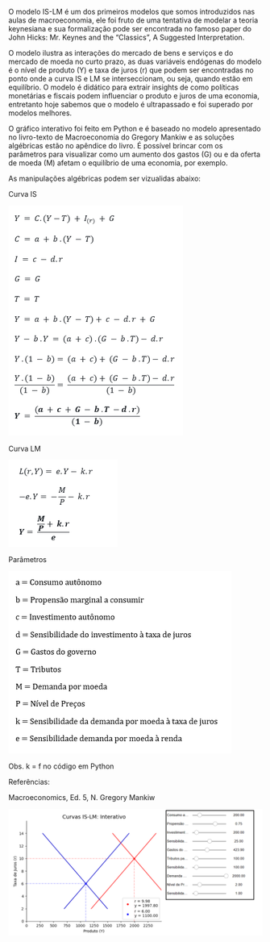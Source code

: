 O modelo IS-LM é um dos primeiros modelos que somos introduzidos nas aulas de macroeconomia, ele foi fruto de uma tentativa de modelar a teoria keynesiana e sua formalização pode ser encontrada no famoso paper do John Hicks: Mr. Keynes and the “Classics”, A Suggested Interpretation.

O modelo ilustra as interações do mercado de bens e serviços e do mercado de moeda no curto prazo, as duas variáveis endógenas do modelo é o nível de produto (Y) e taxa de juros (r) que podem ser encontradas no ponto onde a curva IS e LM se interseccionam, ou seja, quando estão em equilíbrio. O modelo é didático para extrair insights de como políticas monetárias e fiscais podem influenciar o produto e juros de uma economia, entretanto hoje sabemos que o modelo é ultrapassado e foi superado por modelos melhores.

O gráfico interativo foi feito em Python e é baseado no modelo apresentado no livro-texto de Macroeconomia do Gregory Mankiw e as soluções algébricas estão no apêndice do livro. É possível brincar com os parâmetros para visualizar como um aumento dos gastos (G) ou e da oferta de moeda (M) afetam o equilíbrio de uma economia, por exemplo.

As manipulações algébricas podem ser vizualidas abaixo:


Curva IS

![Modelo IS-LM](https://github.com/emanuelprd/Modelo-IS-LM/blob/main/curva%20is%20algebra.png)


Curva LM

![Modelo IS-LM](https://github.com/emanuelprd/Modelo-IS-LM/blob/main/curva%20lm%20algebra.png)

Parâmetros

![Modelo IS-LM](https://github.com/emanuelprd/Modelo-IS-LM/blob/main/parametros%20modelo.png)

Obs. k = f no código em Python

Referências: 

Macroeconomics, Ed. 5, N. Gregory Mankiw

![Modelo IS-LM](https://github.com/emanuelprd/Modelo-IS-LM/blob/main/modelo%20is-lm.png)
